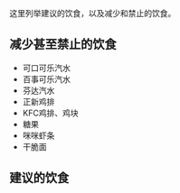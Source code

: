 这里列举建议的饮食，以及减少和禁止的饮食。

## 减少甚至禁止的饮食

- 可口可乐汽水
- 百事可乐汽水
- 芬达汽水
- 正新鸡排
- KFC鸡排、鸡块
- 糖果
- 咪咪虾条
- 干脆面


## 建议的饮食
